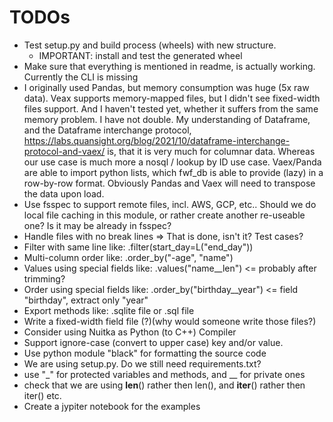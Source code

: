 
# TODOs

- Test setup.py and build process (wheels) with new structure.
   - IMPORTANT: install and test the generated wheel
- Make sure that everything is mentioned in readme, is actually working. Currently the CLI is missing
- I originally used Pandas, but memory consumption was huge (5x raw data).
  Veax supports memory-mapped files, but I didn't see fixed-width files support.
  And I haven't tested yet, whether it suffers from the same memory problem.
  I have not double. My understanding of Dataframe, and the Dataframe interchange protocol,
   https://labs.quansight.org/blog/2021/10/dataframe-interchange-protocol-and-vaex/
   is, that it is very much for columnar data. Whereas our use case is much more a
   nosql / lookup by ID use case. Vaex/Panda are able to import python lists, which
   fwf_db is able to provide (lazy) in a row-by-row format. Obviously Pandas and
   Vaex will need to transpose the data upon load.
- Use fsspec to support remote files, incl. AWS, GCP, etc.. Should we do local
  file caching in this module, or rather create another re-useable one? Is it
  may be already in fsspec?
- Handle files with no break lines => That is done, isn't it? Test cases?
- Filter with same line like: .filter(start\_day=L("end\_day"))
- Multi-column order like: .order\_by("-age", "name")
- Values using special fields like: .values("name\_\_len") <= probably after trimming?
- Order using special fields like: .order\_by("birthday\_\_year") <= field "birthday", extract only "year"
- Export methods like: .sqlite file or .sql file
- Write a fixed-width field file (?)(why would someone write those files?)
- Consider using Nuitka as Python (to C++) Compiler
- Support ignore-case (convert to upper case) key and/or value.
- Use python module "black" for formatting the source code
- We are using setup.py. Do we still need requirements.txt?
- use "_" for protected variables and methods, and __ for private ones
- check that we are using __len__() rather then len(), and __iter__() rather then iter() etc.
- Create a jypiter notebook for the examples
